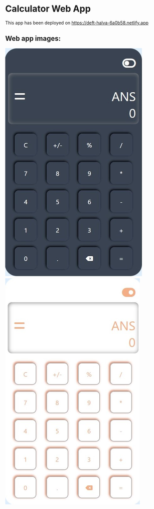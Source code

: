 # Calculator Web App
This app has been deployed on https://deft-halva-6a0b58.netlify.app

## Web app images: 
![](images/Dark_theme_calculator.jpg)![](images/light_theme_calculator.jpg)
